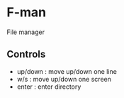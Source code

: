 # F-man
File manager
## Controls
- up/down : move up/down one line
- w/s : move up/down one screen
- enter : enter directory
